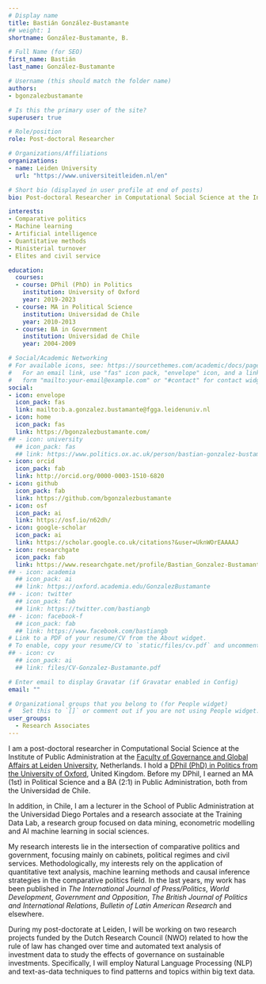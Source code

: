 ```yaml
---
# Display name
title: Bastián González-Bustamante
## weight: 1
shortname: González-Bustamante, B.

# Full Name (for SEO)
first_name: Bastián
last_name: González-Bustamante

# Username (this should match the folder name)
authors:
- bgonzalezbustamante

# Is this the primary user of the site?
superuser: true

# Role/position
role: Post-doctoral Researcher

# Organizations/Affiliations
organizations:
- name: Leiden University
  url: "https://www.universiteitleiden.nl/en"

# Short bio (displayed in user profile at end of posts)
bio: Post-doctoral Researcher in Computational Social Science at the Institute of Public Administration at the Faculty of Governance and Global Affairs at Leiden University, Netherlands. Lecturer at the School of Public Administration at Universidad Diego Portales, Chile.

interests:
- Comparative politics
- Machine learning
- Artificial intelligence
- Quantitative methods
- Ministerial turnover
- Elites and civil service

education:
  courses:
  - course: DPhil (PhD) in Politics
    institution: University of Oxford
    year: 2019-2023
  - course: MA in Political Science
    institution: Universidad de Chile
    year: 2010-2013
  - course: BA in Government
    institution: Universidad de Chile
    year: 2004-2009

# Social/Academic Networking
# For available icons, see: https://sourcethemes.com/academic/docs/page-builder/#icons
#   For an email link, use "fas" icon pack, "envelope" icon, and a link in the
#   form "mailto:your-email@example.com" or "#contact" for contact widget.
social:
- icon: envelope
  icon_pack: fas
  link: mailto:b.a.gonzalez.bustamante@fgga.leidenuniv.nl
- icon: home
  icon_pack: fas
  link: https://bgonzalezbustamante.com/
## - icon: university
  ## icon_pack: fas
  ## link: https://www.politics.ox.ac.uk/person/bastian-gonzalez-bustamante
- icon: orcid
  icon_pack: fab
  link: http://orcid.org/0000-0003-1510-6820
- icon: github
  icon_pack: fab
  link: https://github.com/bgonzalezbustamante
- icon: osf
  icon_pack: ai
  link: https://osf.io/n62dh/
- icon: google-scholar
  icon_pack: ai
  link: https://scholar.google.co.uk/citations?&user=UknWOrEAAAAJ
- icon: researchgate
  icon_pack: fab
  link: https://www.researchgate.net/profile/Bastian_Gonzalez-Bustamante
## - icon: academia
  ## icon_pack: ai
  ## link: https://oxford.academia.edu/GonzalezBustamante
## - icon: twitter
  ## icon_pack: fab
  ## link: https://twitter.com/bastiangb
## - icon: facebook-f
  ## icon_pack: fab
  ## link: https://www.facebook.com/bastiangb
# Link to a PDF of your resume/CV from the About widget.
# To enable, copy your resume/CV to `static/files/cv.pdf` and uncomment the lines below.
## - icon: cv
  ## icon_pack: ai
  ## link: files/CV-Gonzalez-Bustamante.pdf

# Enter email to display Gravatar (if Gravatar enabled in Config)
email: ""

# Organizational groups that you belong to (for People widget)
#   Set this to `[]` or comment out if you are not using People widget.
user_groups:
  - Research Associates
---
```


I am a post-doctoral researcher in Computational Social Science at the Institute of Public Administration at the [Faculty of Governance and Global Affairs at Leiden University](https://www.universiteitleiden.nl/en/governance-and-global-affairs), Netherlands. I hold a [DPhil (PhD) in Politics from the University of Oxford](https://www.politics.ox.ac.uk/), United Kingdom. Before my DPhil, I earned an MA (1st) in Political Science and a BA (2:1) in Public Administration, both from the Universidad de Chile.

In addition, in Chile, I am a lecturer in the School of Public Administration at the Universidad Diego Portales and a research associate at the Training Data Lab, a research group focused on data mining, econometric modelling and AI machine learning in social sciences.

My research interests lie in the intersection of comparative politics and government, focusing mainly on cabinets, political regimes and civil services. Methodologically, my interests rely on the application of quantitative text analysis, machine learning methods and causal inference strategies in the comparative politics field. In the last  years, my work has been published in *The International Journal of Press/Politics*, *World Development*, *Government and Opposition*, *The British Journal of Politics and International Relations*, *Bulletin of Latin American Research* and elsewhere.

During my post-doctorate at Leiden, I will be working on two research projects funded by the Dutch Research Council (NWO) related to how the rule of law has changed over time and automated text analysis of investment data to study the effects of governance on sustainable investments. Specifically, I will employ Natural Language Processing (NLP) and text-as-data techniques to find patterns and topics within big text data.
